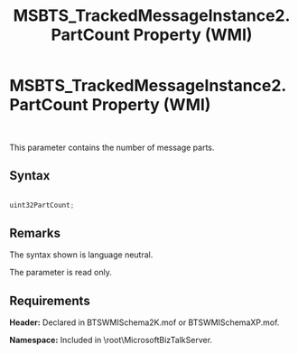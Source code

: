 ﻿---
title: MSBTS_TrackedMessageInstance2.PartCount Property (WMI)
TOCTitle: MSBTS_TrackedMessageInstance2.PartCount Property (WMI)
ms:assetid: 49ea9966-d02a-41cc-97fd-07adf0e002ff
ms:mtpsurl: https://msdn.microsoft.com/library/Aa559967(v=BTS.80)
ms:contentKeyID: 51527826
ms.date: 08/30/2017
mtps_version: v=BTS.80
---

# MSBTS\_TrackedMessageInstance2.PartCount Property (WMI)

 

This parameter contains the number of message parts.

## Syntax

```C#
  
uint32PartCount;  
```

## Remarks

The syntax shown is language neutral.

The parameter is read only.

## Requirements

**Header:** Declared in BTSWMISchema2K.mof or BTSWMISchemaXP.mof.

**Namespace:** Included in \\root\\MicrosoftBizTalkServer.


